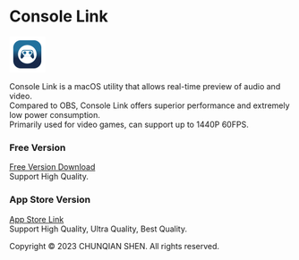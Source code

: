 # Console Link

<img src="./Logo.png" style="width: 64px;" />

Console Link is a macOS utility that allows real-time preview of audio and video.  
Compared to OBS, Console Link offers superior performance and extremely low power consumption.  
Primarily used for video games, can support up to 1440P 60FPS.

### Free Version
[Free Version Download](https://github.com/chunqian/ConsoleLinkApp/releases/download/1.0/ConsoleLink.app.zip)  
Support High Quality.

### App Store Version
[App Store Link](https://apps.apple.com/us/app/console-link/id6448843682)  
Support High Quality, Ultra Quality, Best Quality.

Copyright © 2023 CHUNQIAN SHEN. All rights reserved.
